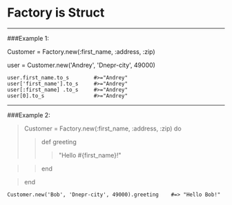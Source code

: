 Factory is Struct
=======================
***
###Example 1:

Customer = Factory.new(:first_name, :address, :zip)

user = Customer.new('Andrey', 'Dnepr-city', 49000)

    user.first_name.to_s        #>="Andrey"
    user['first_name'].to_s     #>="Andrey"
    user[:first_name] .to_s     #>="Andrey"
    user[0].to_s                #>="Andrey"
 
***
###Example 2:

>Customer = Factory.new(:first_name, :address, :zip) do
>>def greeting
>>>"Hello #{first_name}!"

>>end

>end

    Customer.new('Bob', 'Dnepr-city', 49000).greeting    #=> "Hello Bob!"
